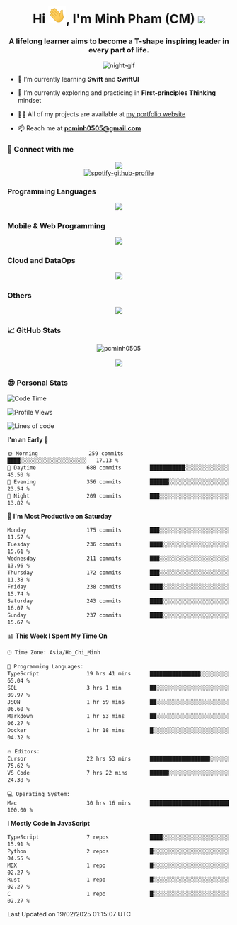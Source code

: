 <h1 align="center">Hi <img src="https://raw.githubusercontent.com/ABSphreak/ABSphreak/master/gifs/Hi.gif" width="40px" />, I'm Minh Pham (CM) <img src="https://media.giphy.com/media/1ynCEtlgMPAeNAqdnu/giphy.gif" width="20px" /> </h1>
<h3 align="center">A lifelong learner aims to become a T-shape inspiring leader in every part of life.</h3>

<p align="center">
  <img src="https://media.giphy.com/media/xUA7bdpLxQhsSQdyog/giphy.gif" alt="night-gif" height="200em"/>
</p>

- 🌱 I’m currently learning **Swift** and **SwiftUI**

- 🔭 I’m currently exploring and practicing in **First-principles Thinking** mindset

- 👨‍💻 All of my projects are available at [my portfolio website](https://pcminh0505.vercel.app/)

- 📫 Reach me at **pcminh0505@gmail.com**


<h3 align="left">🧬 Connect with me</h3>
<p align="center">
<a href="https://linkedin.com/in/pcminh0505" target="blank"><img align="center" src="https://img.shields.io/badge/linkedin-%230077B5.svg?style=for-the-badge&logo=linkedin&logoColor=white" /></a>
<br/>
<a href="https://spotify-github-profile.kittinanx.com/api/view?uid=217d5ndg2rakxarcnspwomj7q&redirect=true">
  <img height="350em" src="https://spotify-github-profile.kittinanx.com/api/view?uid=217d5ndg2rakxarcnspwomj7q&cover_image=true&theme=default&bar_color_cover=true" alt="spotify-github-profile" />
</a>
</p>

<h3 align="left">Programming Languages</h3>
<p align="center">
  <a href="https://skillicons.dev">
    <img src="https://skillicons.dev/icons?i=py,ts,go,rust,java,swift,dart,solidity,cpp" />
  </a>
</p>

<h3 align="left">Mobile & Web Programming</h3>
<p align="center">
  <a href="https://skillicons.dev">
    <img src="https://skillicons.dev/icons?i=react,nextjs,flutter,graphql,fastapi,nodejs,spring,postgres,mongodb" />
  </a>
</p>

<h3 align="left">Cloud and DataOps</h3>
<p align="center">
  <a href="https://skillicons.dev">
     <img src="https://skillicons.dev/icons?i=aws,firebase,gcp,supabase,vercel,docker,kafka,redis,cassandra" />
  </a>
</p>

<h3 align="left">Others</h3>
<p align="center">
  <a href="https://skillicons.dev">
    <img src="https://skillicons.dev/icons?i=apple,anaconda,vscode,figma,postman,notion,obsidian" />
  </a>
</p>

<h3 align="left">📈 GitHub Stats</h3>

<p align="center">
<img height="180em" src="https://github-readme-stats.vercel.app/api?username=pcminh0505&count_private=true&show_icons=true&include_all_commits=true&theme=ayu-mirage&show_icons=true&locale=en" alt="pcminh0505" />
<br/><br/>
<img src="https://github-profile-trophy.vercel.app/?username=pcminh0505&theme=onedark&rank=SECRET,SSS,SS,S,AAA,AA,A&column=3" />
</p>

<h3 align="left">😎 Personal Stats</h3>

<!--START_SECTION:waka-->
![Code Time](http://img.shields.io/badge/Code%20Time-1%2C572%20hrs%2057%20mins-blue)

![Profile Views](http://img.shields.io/badge/Profile%20Views-2-blue)

![Lines of code](https://img.shields.io/badge/From%20Hello%20World%20I%27ve%20Written-14.5%20million%20lines%20of%20code-blue)

**I'm an Early 🐤** 

```text
🌞 Morning                259 commits         ████░░░░░░░░░░░░░░░░░░░░░   17.13 % 
🌆 Daytime                688 commits         ███████████░░░░░░░░░░░░░░   45.50 % 
🌃 Evening                356 commits         ██████░░░░░░░░░░░░░░░░░░░   23.54 % 
🌙 Night                  209 commits         ███░░░░░░░░░░░░░░░░░░░░░░   13.82 % 
```
📅 **I'm Most Productive on Saturday** 

```text
Monday                   175 commits         ███░░░░░░░░░░░░░░░░░░░░░░   11.57 % 
Tuesday                  236 commits         ████░░░░░░░░░░░░░░░░░░░░░   15.61 % 
Wednesday                211 commits         ███░░░░░░░░░░░░░░░░░░░░░░   13.96 % 
Thursday                 172 commits         ███░░░░░░░░░░░░░░░░░░░░░░   11.38 % 
Friday                   238 commits         ████░░░░░░░░░░░░░░░░░░░░░   15.74 % 
Saturday                 243 commits         ████░░░░░░░░░░░░░░░░░░░░░   16.07 % 
Sunday                   237 commits         ████░░░░░░░░░░░░░░░░░░░░░   15.67 % 
```


📊 **This Week I Spent My Time On** 

```text
🕑︎ Time Zone: Asia/Ho_Chi_Minh

💬 Programming Languages: 
TypeScript               19 hrs 41 mins      ████████████████░░░░░░░░░   65.04 % 
SQL                      3 hrs 1 min         ██░░░░░░░░░░░░░░░░░░░░░░░   09.97 % 
JSON                     1 hr 59 mins        ██░░░░░░░░░░░░░░░░░░░░░░░   06.60 % 
Markdown                 1 hr 53 mins        ██░░░░░░░░░░░░░░░░░░░░░░░   06.27 % 
Docker                   1 hr 18 mins        █░░░░░░░░░░░░░░░░░░░░░░░░   04.32 % 

🔥 Editors: 
Cursor                   22 hrs 53 mins      ███████████████████░░░░░░   75.62 % 
VS Code                  7 hrs 22 mins       ██████░░░░░░░░░░░░░░░░░░░   24.38 % 

💻 Operating System: 
Mac                      30 hrs 16 mins      █████████████████████████   100.00 % 
```

**I Mostly Code in JavaScript** 

```text
TypeScript               7 repos             ████░░░░░░░░░░░░░░░░░░░░░   15.91 % 
Python                   2 repos             █░░░░░░░░░░░░░░░░░░░░░░░░   04.55 % 
MDX                      1 repo              █░░░░░░░░░░░░░░░░░░░░░░░░   02.27 % 
Rust                     1 repo              █░░░░░░░░░░░░░░░░░░░░░░░░   02.27 % 
C                        1 repo              █░░░░░░░░░░░░░░░░░░░░░░░░   02.27 % 
```




 Last Updated on 19/02/2025 01:15:07 UTC
<!--END_SECTION:waka-->

